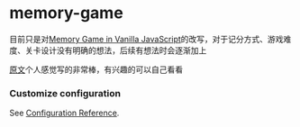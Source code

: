 # memory-game

目前只是对[Memory Game in Vanilla JavaScript]('https://medium.freecodecamp.org/vanilla-javascript-tutorial-build-a-memory-game-in-30-minutes-e542c4447eae')的改写，对于记分方式、游戏难度、关卡设计没有明确的想法，后续有想法时会逐渐加上

[原文]('https://medium.freecodecamp.org/vanilla-javascript-tutorial-build-a-memory-game-in-30-minutes-e542c4447eae')个人感觉写的非常棒，有兴趣的可以自己看看

### Customize configuration
See [Configuration Reference](https://cli.vuejs.org/config/).
